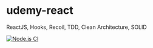 # udemy-react
ReactJS, Hooks, Recoil, TDD, Clean Architecture, SOLID

[![Node.js CI](https://github.com/nickollasaranha/udemy-react/actions/workflows/node.js.yml/badge.svg)](https://github.com/nickollasaranha/udemy-react/actions/workflows/node.js.yml)
